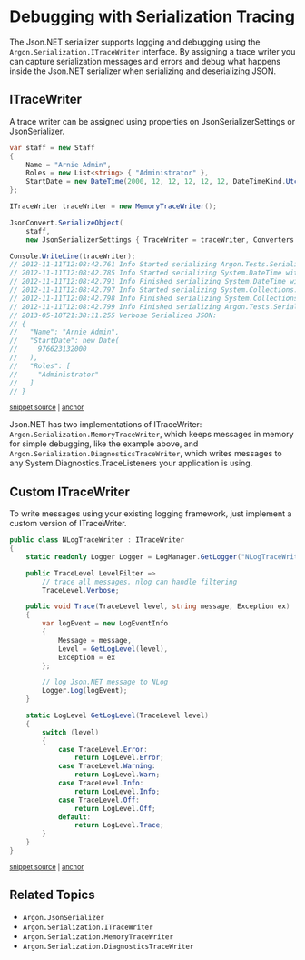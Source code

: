 # Debugging with Serialization Tracing

The Json.NET serializer supports logging and debugging using the `Argon.Serialization.ITraceWriter` interface. By assigning a trace writer you can capture serialization messages and errors and debug what happens inside the Json.NET serializer when serializing and deserializing JSON.


## ITraceWriter

A trace writer can be assigned using properties on JsonSerializerSettings or JsonSerializer.

<!-- snippet: MemoryTraceWriterExample -->
<a id='snippet-memorytracewriterexample'></a>
```cs
var staff = new Staff
{
    Name = "Arnie Admin",
    Roles = new List<string> { "Administrator" },
    StartDate = new DateTime(2000, 12, 12, 12, 12, 12, DateTimeKind.Utc)
};

ITraceWriter traceWriter = new MemoryTraceWriter();

JsonConvert.SerializeObject(
    staff,
    new JsonSerializerSettings { TraceWriter = traceWriter, Converters = { new JavaScriptDateTimeConverter() } });

Console.WriteLine(traceWriter);
// 2012-11-11T12:08:42.761 Info Started serializing Argon.Tests.Serialization.Staff. Path ''.
// 2012-11-11T12:08:42.785 Info Started serializing System.DateTime with converter Argon.JavaScriptDateTimeConverter. Path 'StartDate'.
// 2012-11-11T12:08:42.791 Info Finished serializing System.DateTime with converter Argon.JavaScriptDateTimeConverter. Path 'StartDate'.
// 2012-11-11T12:08:42.797 Info Started serializing System.Collections.Generic.List`1[System.String]. Path 'Roles'.
// 2012-11-11T12:08:42.798 Info Finished serializing System.Collections.Generic.List`1[System.String]. Path 'Roles'.
// 2012-11-11T12:08:42.799 Info Finished serializing Argon.Tests.Serialization.Staff. Path ''.
// 2013-05-18T21:38:11.255 Verbose Serialized JSON:
// {
//   "Name": "Arnie Admin",
//   "StartDate": new Date(
//     976623132000
//   ),
//   "Roles": [
//     "Administrator"
//   ]
// }
```
<sup><a href='/src/Tests/Documentation/TraceWriterTests.cs#L113-L144' title='Snippet source file'>snippet source</a> | <a href='#snippet-memorytracewriterexample' title='Start of snippet'>anchor</a></sup>
<!-- endSnippet -->

Json.NET has two implementations of ITraceWriter: `Argon.Serialization.MemoryTraceWriter`, which keeps messages in memory for simple debugging, like the example above, and `Argon.Serialization.DiagnosticsTraceWriter`, which writes messages to any System.Diagnostics.TraceListeners your application is using.


## Custom ITraceWriter

To write messages using your existing logging framework, just implement a custom version of ITraceWriter.

<!-- snippet: CustomTraceWriterExample -->
<a id='snippet-customtracewriterexample'></a>
```cs
public class NLogTraceWriter : ITraceWriter
{
    static readonly Logger Logger = LogManager.GetLogger("NLogTraceWriter");

    public TraceLevel LevelFilter =>
        // trace all messages. nlog can handle filtering
        TraceLevel.Verbose;

    public void Trace(TraceLevel level, string message, Exception ex)
    {
        var logEvent = new LogEventInfo
        {
            Message = message,
            Level = GetLogLevel(level),
            Exception = ex
        };

        // log Json.NET message to NLog
        Logger.Log(logEvent);
    }

    static LogLevel GetLogLevel(TraceLevel level)
    {
        switch (level)
        {
            case TraceLevel.Error:
                return LogLevel.Error;
            case TraceLevel.Warning:
                return LogLevel.Warn;
            case TraceLevel.Info:
                return LogLevel.Info;
            case TraceLevel.Off:
                return LogLevel.Off;
            default:
                return LogLevel.Trace;
        }
    }
}
```
<sup><a href='/src/Tests/Documentation/TraceWriterTests.cs#L61-L100' title='Snippet source file'>snippet source</a> | <a href='#snippet-customtracewriterexample' title='Start of snippet'>anchor</a></sup>
<!-- endSnippet -->


## Related Topics

 * `Argon.JsonSerializer`
 * `Argon.Serialization.ITraceWriter`
 * `Argon.Serialization.MemoryTraceWriter`
 * `Argon.Serialization.DiagnosticsTraceWriter`
